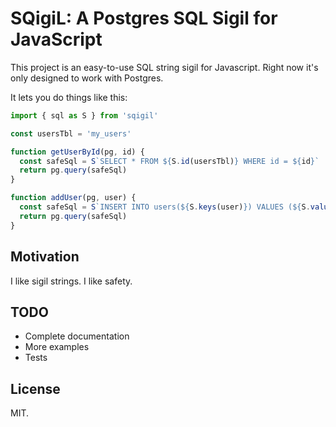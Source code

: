 # SQigiL: A Postgres SQL Sigil for JavaScript

This project is an easy-to-use SQL string sigil for Javascript. Right
now it's only designed to work with Postgres.

It lets you do things like this:

```javascript
import { sql as S } from 'sqigil'

const usersTbl = 'my_users'

function getUserById(pg, id) {
  const safeSql = S`SELECT * FROM ${S.id(usersTbl)} WHERE id = ${id}`
  return pg.query(safeSql)
}

function addUser(pg, user) {
  const safeSql = S`INSERT INTO users(${S.keys(user)}) VALUES (${S.values(user)})`
  return pg.query(safeSql)
}
```

## Motivation

I like sigil strings. I like safety.

## TODO

* Complete documentation
* More examples
* Tests

## License

MIT.

